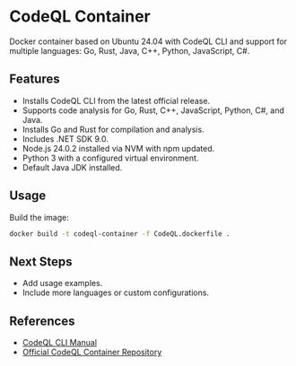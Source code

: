 # CodeQL Container

Docker container based on Ubuntu 24.04 with CodeQL CLI and support for multiple languages: Go, Rust, Java, C++, Python, JavaScript, C#.

## Features

- Installs CodeQL CLI from the latest official release.
- Supports code analysis for Go, Rust, C++, JavaScript, Python, C#, and Java.
- Installs Go and Rust for compilation and analysis.
- Includes .NET SDK 9.0.
- Node.js 24.0.2 installed via NVM with npm updated.
- Python 3 with a configured virtual environment.
- Default Java JDK installed.

## Usage

Build the image:

```bash
docker build -t codeql-container -f CodeQL.dockerfile .
```

## Next Steps

- Add usage examples.
- Include more languages or custom configurations.

## References

- [CodeQL CLI Manual](https://docs.github.com/en/code-security/codeql-cli/codeql-cli-manual/query-compile)
- [Official CodeQL Container Repository](https://github.com/microsoft/codeql-container)
